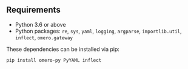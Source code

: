 ## Requirements
- Python 3.6 or above
- Python packages: `re`, `sys`, `yaml`, `logging`, `argparse`, `importlib.util`, `inflect`, `omero.gateway`

These dependencies can be installed via pip:
```
pip install omero-py PyYAML inflect
```
